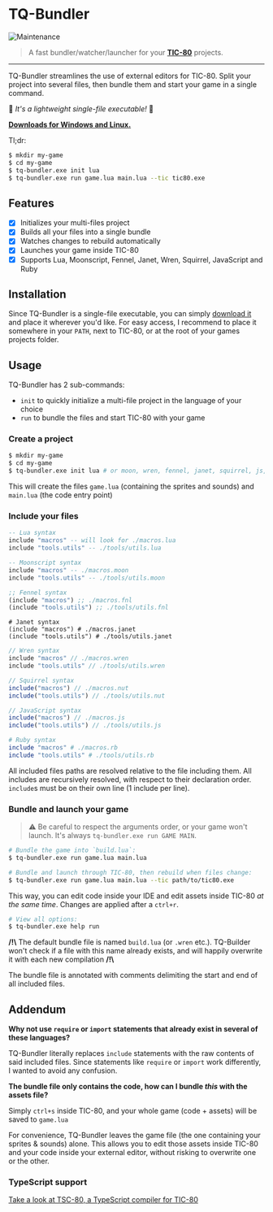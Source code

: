 # TQ-Bundler

![Maintenance](https://img.shields.io/maintenance/yes/2023)

> A fast bundler/watcher/launcher for your [**TIC-80**](https://tic80.com/) projects.

----

TQ-Bundler streamlines the use of external editors for TIC-80. Split your project into several files, then bundle them and start your game in a single command.

<span>🎈&nbsp;_It's a lightweight single-file executable!_&nbsp;🎈</span>

**[Downloads for Windows and Linux.](https://github.com/scambier/TQ-Bundler/releases)**

Tl;dr:
```bash
$ mkdir my-game
$ cd my-game
$ tq-bundler.exe init lua
$ tq-bundler.exe run game.lua main.lua --tic tic80.exe
```

## Features

- [x] Initializes your multi-files project
- [x] Builds all your files into a single bundle
- [x] Watches changes to rebuild automatically
- [x] Launches your game inside TIC-80
- [x] Supports Lua, Moonscript, Fennel, Janet, Wren, Squirrel, JavaScript and Ruby

## Installation

Since TQ-Bundler is a single-file executable, you can simply [download it](https://github.com/scambier/TQ-Bundler/releases) and place it wherever you'd like.
For easy access, I recommend to place it somewhere in your `PATH`, next to TIC-80, or at the root of your games projects folder.

## Usage

TQ-Bundler has 2 sub-commands:
- `init` to quickly initialize a multi-file project in the language of your choice
- `run` to bundle the files and start TIC-80 with your game

### Create a project

```bash
$ mkdir my-game
$ cd my-game
$ tq-bundler.exe init lua # or moon, wren, fennel, janet, squirrel, js, ruby
```

This will create the files `game.lua` (containing the sprites and sounds) and `main.lua` (the code entry point)

### Include your files

```lua
-- Lua syntax
include "macros" -- will look for ./macros.lua
include "tools.utils" -- ./tools/utils.lua
```

```lua
-- Moonscript syntax
include "macros" -- ./macros.moon
include "tools.utils" -- ./tools/utils.moon
```

```lisp
;; Fennel syntax
(include "macros") ;; ./macros.fnl
(include "tools.utils") ;; ./tools/utils.fnl
```

```janet
# Janet syntax
(include "macros") # ./macros.janet
(include "tools.utils") # ./tools/utils.janet
```

```c
// Wren syntax
include "macros" // ./macros.wren
include "tools.utils" // ./tools/utils.wren
```

```js
// Squirrel syntax
include("macros") // ./macros.nut
include("tools.utils") // ./tools/utils.nut
```

```js
// JavaScript syntax
include("macros") // ./macros.js
include("tools.utils") // ./tools/utils.js
```

```ruby
# Ruby syntax
include "macros" # ./macros.rb
include "tools.utils" # ./tools/utils.rb
```

All included files paths are resolved relative to the file including them. All includes are recursively resolved, with respect to their declaration order. `include`s must be on their own line (1 include per line).

### Bundle and launch your game

> ⚠️ Be careful to respect the arguments order, or your game won't launch. It's always `tq-bundler.exe run GAME MAIN`.

```sh
# Bundle the game into `build.lua`:
$ tq-bundler.exe run game.lua main.lua
```

```sh
# Bundle and launch through TIC-80, then rebuild when files change:
$ tq-bundler.exe run game.lua main.lua --tic path/to/tic80.exe
```
This way, you can edit code inside your IDE and edit assets inside TIC-80 _at the same time_. Changes are applied after a `ctrl+r`.

```sh
# View all options:
$ tq-bundler.exe help run
```

**/!\\** The default bundle file is named `build.lua` (or `.wren` etc.). TQ-Builder won't check if a file with this name already exists, and will happily overwrite it with each new compilation **/!\\**

The bundle file is annotated with comments delimiting the start and end of all included files.

## Addendum

**Why not use `require` or `import` statements that already exist in several of these languages?**

TQ-Bundler literally replaces `include` statements with the raw contents of said included files. Since statements like `require` or `import` work differently, I wanted to avoid any confusion.

**The bundle file only contains the code, how can I bundle *this* with the assets file?**

Simply `ctrl+s` inside TIC-80, and your whole game (code + assets) will be saved to `game.lua`

For convenience, TQ-Bundler leaves the game file (the one containing your sprites & sounds) alone. This allows you to edit those assets inside TIC-80 and your code inside your external editor, without risking to overwrite one or the other.

### TypeScript support

[Take a look at TSC-80, a TypeScript compiler for TIC-80](https://github.com/scambier/tic80-typescript)
